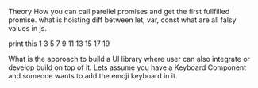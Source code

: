 Theory
How you can call parellel promises and get the first fullfilled promise.
what is hoisting
diff between let, var, const
what are all falsy values in js.

print this
1
3 5
7 9 11
13 15 17 19

What is the approach to build a UI library where user can also integrate or develop build on top of it.
Lets assume you have a Keyboard Component and someone wants to add the emoji keyboard in it.
